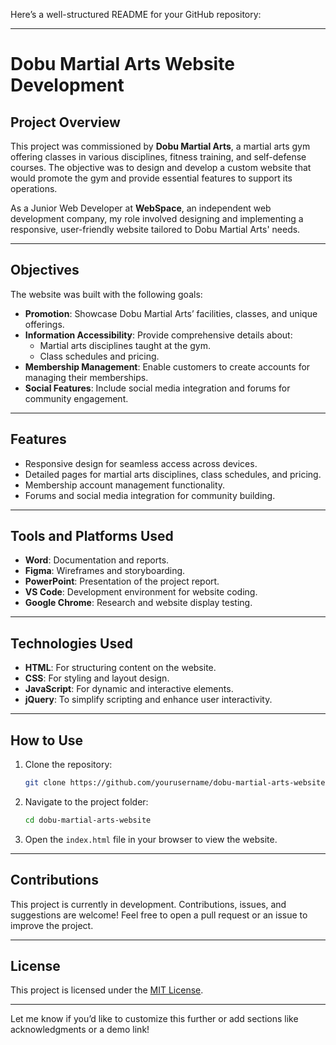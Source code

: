 Here’s a well-structured README for your GitHub repository:  

---

# Dobu Martial Arts Website Development  

## Project Overview  
This project was commissioned by **Dobu Martial Arts**, a martial arts gym offering classes in various disciplines, fitness training, and self-defense courses. The objective was to design and develop a custom website that would promote the gym and provide essential features to support its operations.  

As a Junior Web Developer at **WebSpace**, an independent web development company, my role involved designing and implementing a responsive, user-friendly website tailored to Dobu Martial Arts' needs.  

---

## Objectives  
The website was built with the following goals:  
- **Promotion**: Showcase Dobu Martial Arts’ facilities, classes, and unique offerings.  
- **Information Accessibility**: Provide comprehensive details about:  
  - Martial arts disciplines taught at the gym.  
  - Class schedules and pricing.  
- **Membership Management**: Enable customers to create accounts for managing their memberships.  
- **Social Features**: Include social media integration and forums for community engagement.  

---

## Features  
- Responsive design for seamless access across devices.  
- Detailed pages for martial arts disciplines, class schedules, and pricing.  
- Membership account management functionality.  
- Forums and social media integration for community building.  

---

## Tools and Platforms Used  
- **Word**: Documentation and reports.  
- **Figma**: Wireframes and storyboarding.  
- **PowerPoint**: Presentation of the project report.  
- **VS Code**: Development environment for website coding.  
- **Google Chrome**: Research and website display testing.  

---

## Technologies Used  
- **HTML**: For structuring content on the website.  
- **CSS**: For styling and layout design.  
- **JavaScript**: For dynamic and interactive elements.  
- **jQuery**: To simplify scripting and enhance user interactivity.  

---

## How to Use  
1. Clone the repository:  
   ```bash  
   git clone https://github.com/yourusername/dobu-martial-arts-website.git  
   ```  
2. Navigate to the project folder:  
   ```bash  
   cd dobu-martial-arts-website  
   ```  
3. Open the `index.html` file in your browser to view the website.  

---

## Contributions  
This project is currently in development. Contributions, issues, and suggestions are welcome! Feel free to open a pull request or an issue to improve the project.  

---

## License  
This project is licensed under the [MIT License](LICENSE).  

---

Let me know if you’d like to customize this further or add sections like acknowledgments or a demo link!  

